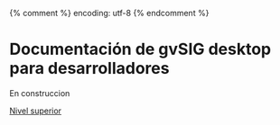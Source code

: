 {% comment %} encoding: utf-8 {% endcomment %}

# Documentación de gvSIG desktop para desarrolladores

En construccion

[Nivel superior](../index.md)
